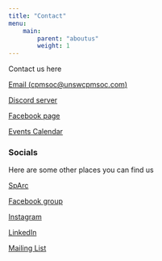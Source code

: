 ```yaml
---
title: "Contact"
menu: 
    main:
        parent: "aboutus"
        weight: 1
---
```



Contact us here

[Email (cpmsoc@unswcpmsoc.com)](mailto:cpmsoc@unswcpmsoc.com)

[Discord server](https://discord.gg/9uxgxHY3pP)

[Facebook page](https://www.facebook.com/CPMSoc)

[Events Calendar](https://calendar.google.com/calendar/u/0?cid=Y19mNDVmMzdjOGQzM2U2MGNlMDE4ZmMwZWU2MjcyNDdkN2Y3ODI3NDFmMmZiNmRjYjIxYjA5ZWU4YjRlYWY1YTFjQGdyb3VwLmNhbGVuZGFyLmdvb2dsZS5jb20)

### Socials

Here are some other places you can find us

[SpArc](https://member.arc.unsw.edu.au/s/clubdetail?clubid=0016F00003o2esqQAA)

[Facebook group](https://www.facebook.com/groups/cpmsoc)

[Instagram](https://www.instagram.com/cpmsoc_unsw/)

[LinkedIn](https://www.linkedin.com/company/cpmsoc/)

[Mailing List](https://forms.gle/3rEeBweFcpeeF7mD6)


